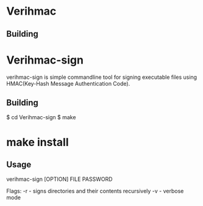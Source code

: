 Verihmac
=====

Building
--------

Verihmac-sign 
====

verihmac-sign is simple commandline tool  for signing  executable  files  using HMAC(Key-Hash Message Authentication Code). 

Building
-------

$ cd Verihmac-sign
$ make 
# make install 

Usage
-------

verihmac-sign [OPTION] FILE  PASSWORD 

Flags: 
-r - signs directories and their contents recursively 
-v - verbose mode 
